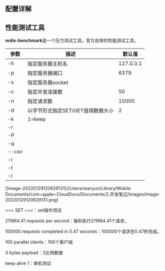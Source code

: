 ## 配置详解





## 性能测试工具

**redis-benchmark**是一个压力测试工具。官方自带的性能测试工具。

| 参数  | 描述                              | 默认值    |
| ----- | --------------------------------- | --------- |
| -h    | 指定服务器主机名                  | 127.0.0.1 |
| -p    | 指定服务器端口                    | 6379      |
| -s    | 指定服务器socket                  |           |
| -c    | 指定并发连接数                    | 50        |
| -n    | 指定请求数                        | 10000     |
| -d    | 以字节形式指定SET/GET值得数据大小 | 2         |
| -k    | 1=keep                            |           |
| -r    |                                   |           |
| -P    |                                   |           |
| -q    |                                   |           |
| --csv |                                   |           |
| -l    |                                   |           |
| -t    |                                   |           |
| -I    |                                   |           |

![image-20220129120629131](/Users/wanyun/Library/Mobile Documents/com~apple~CloudDocs/Documents/2.开发笔记/images/image-20220129120629131.png)

=== SET  ===：set操作测试

211864.41 requests per second：每秒执行211864.41个请求。

100000 requests completed in 0.47 seconds：100000个请求在0.47秒完成。

100 parallel clients：100个客户端

3 bytes payload：3比特数据

keep alive 1：单机测试